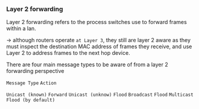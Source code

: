 ### Layer 2 forwarding 

Layer 2 forwarding refers to the process switches use to forward frames within a lan. 

-> although routers operate `at Layer 3`, they still are layer 2 aware as they must inspect the destination MAC address of frames they receive, and use Layer 2 to address frames to the next hop device. 


There are four main message types to be aware of from a layer 2 forwarding perspective

`Message Type`        `Action`

`Unicast (known)`     `Forward`
`Unicast (unknow)`    `Flood`
`Broadcast`           `Flood`
`Multicast`           `Flood (by default)`

